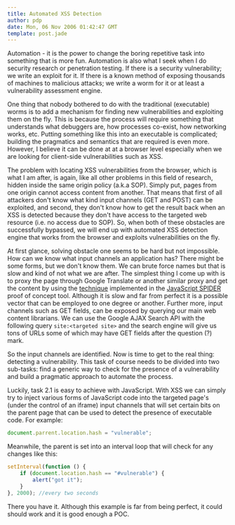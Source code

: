 ```yaml
---
title: Automated XSS Detection
author: pdp
date: Mon, 06 Nov 2006 01:42:47 GMT
template: post.jade
---
```


Automation - it is the power to change the boring repetitive task into something that is more fun. Automation is also what I seek when I do security research or penetration testing. If there is a security vulnerability; we write an exploit for it. If there is a known method of exposing thousands of machines to malicious attacks; we write a worm for it or at least a vulnerability assessment engine.

One thing that nobody bothered to do with the traditional (executable) worms is to add a mechanism for finding new vulnerabilities and exploiting them on the fly. This is because the process will require something that understands what debuggers are, how processes co-exist, how networking works, etc. Putting something like this into an executable is complicated; building the pragmatics and semantics that are required is even more. However, I believe it can be done at at a browser level especially when we are looking for client-side vulnerabilities such as XSS.

The problem with locating XSS vulnerabilities from the browser, which is what I am after, is again, like all other problems in this field of research, hidden inside the same origin policy (a.k.a SOP). Simply put, pages from one origin cannot access content from another. That means that first of all attackers don't know what kind input channels (GET and POST) can be exploited, and second, they don't know how to get the result back when an XSS is detected because they don't have access to the targeted web resource (i.e. no access due to SOP). So, when both of these obstacles are successfully bypassed, we will end up with automated XSS detection engine that works from the browser and exploits vulnerabilities on the fly.

At first glance, solving obstacle one seems to be hard but not impossible. How can we know what input channels an application has? There might be some forms, but we don't know them. We can brute force names but that is slow and kind of not what we are after. The simplest thing I come up with is to proxy the page through Google Translate or another similar proxy and get the content by using the [technique](/blog/traversing-the-web) implemented in the [JavaScript SPIDER](/blog/javascript-spider) proof of concept tool. Although it is slow and far from perfect it is a possible vector that can be employed to one degree or another. Further more, input channels such as GET fields, can be exposed by querying our main web content librarians. We can use the Google AJAX Search API with the following query `site:<targeted site>` and the search engine will give us tons of URLs some of which may have GET fields after the question (?) mark.

So the input channels are identified. Now is time to get to the real thing: detecting a vulnerability. This task of course needs to be divided into two sub-tasks: find a generic way to check for the presence of a vulnerability and build a pragmatic approach to automate the process.

Luckily, task 2.1 is easy to achieve with JavaScript. With XSS we can simply try to inject various forms of JavaScript code into the targeted page's (under the control of an iframe) input channels that will set certain bits on the parent page that can be used to detect the presence of executable code. For example:

```javascript
document.parrent.location.hash = "vulnerable";
```

Meanwhile, the parent is set into an interval loop that will check for any changes like this:

```javascript
setInterval(function () {
	if (document.location.hash == "#vulnerable") {
		alert("got it");
	}
}, 2000); //every two seconds
```

There you have it. Although this example is far from being perfect, it could should work and it is good enough a POC.
